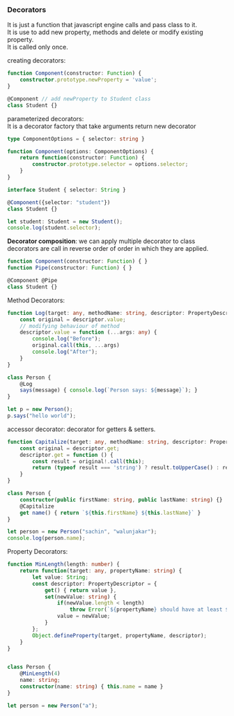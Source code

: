 ### Decorators
It is just a function that javascript engine calls and pass class to it.   
It is use to add new property, methods and delete or modify existing property.     
It is called only once.     
      
creating decorators:
```typescript
function Component(constructor: Function) {
    constructor.prototype.newProperty = 'value';
}

@Component // add newProperty to Student class
class Student {}
```
    
     
parameterized decorators:       
It is a decorator factory that take arguments return new decorator    

```typescript
type ComponentOptions = { selector: string }

function Component(options: ComponentOptions) {
    return function(constructor: Function) {
        constructor.prototype.selector = options.selector;
    }
}

interface Student { selector: String }

@Component({selector: "student"})
class Student {}

let student: Student = new Student();
console.log(student.selector);
```
     
**Decorator composition**: we can apply multiple decorator to class    
decorators are call in reverse order of order in which they are applied.     
```typescript
function Component(constructor: Function) { }
function Pipe(constructor: Function) { }

@Component @Pipe
class Student {}
```
      
Method Decorators:    
```typescript
function Log(target: any, methodName: string, descriptor: PropertyDescriptor) {
    const original = descriptor.value;
	// modifying behaviour of method
    descriptor.value = function (...args: any) {
        console.log("Before");
        original.call(this, ...args)
        console.log("After");
    }
}

class Person {
    @Log
    says(message) { console.log(`Person says: ${message}`); }
}

let p = new Person();
p.says("hello world");
```
       
accessor decorator: decorator for getters & setters.   
```typescript
function Capitalize(target: any, methodName: string, descriptor: PropertyDescriptor) {
    const original = descriptor.get;
    descriptor.get = function () {
        const result = original!.call(this);
        return (typeof result === 'string') ? result.toUpperCase() : result;
    }
}

class Person {
    constructor(public firstName: string, public lastName: string) {}
    @Capitalize
    get name() { return `${this.firstName} ${this.lastName}` }
}

let person = new Person("sachin", "walunjakar");
console.log(person.name);
```
      
Property Decorators:   
```typescript
function MinLength(length: number) {
    return function(target: any, propertyName: string) {
        let value: String;
        const descriptor: PropertyDescriptor = {
            get() { return value },
            set(newValue: string) { 
                if(newValue.length < length) 
                    throw Error(`${propertyName} should have at least ${length} length.`);
                value = newValue;
            }
        };
        Object.defineProperty(target, propertyName, descriptor);
    }
}


class Person {
    @MinLength(4)
    name: string;
    constructor(name: string) { this.name = name }
}

let person = new Person("a");
```
   